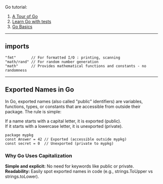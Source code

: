 Go tutorial: 
1. [A Tour of Go](https://go.dev/tour/list)
2. [Learn Go with tests](https://quii.gitbook.io/learn-go-with-tests)
3. [Go Basics](https://github.com/gophertuts/go-basics/tree/master)
   
------
## imports
    "fmt"       // For formatted I/O : printing, scanning
    "math/rand" // For random number generation
    "math"      // Provides mathematical functions and constants - no randomness 
------
## Exported Names in Go

In Go, exported names (also called "public" identifiers) are variables, functions, types, or constants that are accessible from outside their package. The rule is simple:

If a name starts with a capital letter, it is exported (public).<br>
If it starts with a lowercase letter, it is unexported (private).
```
package mypkg
const Answer = 42 // Exported (accessible outside mypkg)
const secret = 0  // Unexported (private to mypkg)
```
### Why Go Uses Capitalization
**Simple and explicit:** No need for keywords like public or private.<br>
**Readability:** Easily spot exported names in code (e.g., strings.ToUpper vs strings.toLower).

